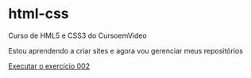 # html-css
 Curso de HML5 e CSS3 do CursoemVideo

 Estou aprendendo a criar sites e agora vou gerenciar meus repositórios

<a href="https://brunovesp.github.io/html-css/exercicios/ex002/index.html">Executar o exercício 002</a>
